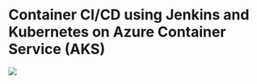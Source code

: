 
# Container CI/CD using Jenkins and Kubernetes on Azure Container Service (AKS)
<a href="https://portal.azure.com/#create/Microsoft.Template/uri/https%3A%2F%2Fraw.githubusercontent.com%2FTylerLu%2Fazure-quickstart-templates%2Fmaster%2Fjenkins-cicd-container%2Fazuredeploy.json" target="_blank">
    <img src="http://azuredeploy.net/deploybutton.png"/>
</a>
